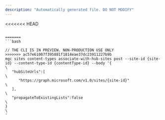 ```yaml
---
description: "Automatically generated file. DO NOT MODIFY"
---
```


<<<<<<< HEAD
```cli

=======
```bash

// THE CLI IS IN PREVIEW. NON-PRODUCTION USE ONLY
>>>>>>> ac57e61007f395881f1814eae37dc23911227b9b
mgc sites content-types associate-with-hub-sites post --site-id {site-id} --content-type-id {contentType-id} --body '{\
   "hubSiteUrls":[\
      "https://graph.microsoft.com/v1.0/sites/{site-id}"\
   ],\
   "propagateToExistingLists":false\
}\
'

```